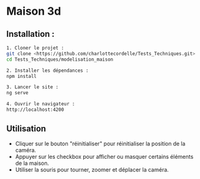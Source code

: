 # Maison 3d

## Installation :
```bash
1. Cloner le projet :
git clone <https://github.com/charlottecordelle/Tests_Techniques.git>
cd Tests_Techniques/modelisation_maison

2. Installer les dépendances :
npm install

3. Lancer le site :
ng serve

4. Ouvrir le navigateur :
http://localhost:4200
```

## Utilisation
- Cliquer sur le bouton "réinitialiser" pour réinitialiser la position de la caméra.
- Appuyer sur les checkbox pour afficher ou masquer certains éléments de la maison.
- Utiliser la souris pour tourner, zoomer et déplacer la caméra.